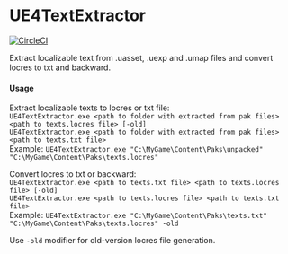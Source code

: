 # UE4TextExtractor

[![CircleCI](https://circleci.com/gh/VD42/UE4TextExtractor/tree/master.svg?style=svg)](https://circleci.com/gh/VD42/UE4TextExtractor/tree/master)

Extract localizable text from .uasset, .uexp and .umap files and convert locres to txt and backward.
  
#### Usage  

Extract localizable texts to locres or txt file:  
`UE4TextExtractor.exe <path to folder with extracted from pak files> <path to texts.locres file> [-old]`  
`UE4TextExtractor.exe <path to folder with extracted from pak files> <path to texts.txt file>`  
Example: `UE4TextExtractor.exe "C:\MyGame\Content\Paks\unpacked" "C:\MyGame\Content\Paks\texts.locres"`  
  
Convert locres to txt or backward:  
`UE4TextExtractor.exe <path to texts.txt file> <path to texts.locres file> [-old]`  
`UE4TextExtractor.exe <path to texts.locres file> <path to texts.txt file>`  
Example: `UE4TextExtractor.exe "C:\MyGame\Content\Paks\texts.txt" "C:\MyGame\Content\Paks\texts.locres" -old`  
  
Use `-old` modifier for old-version locres file generation.